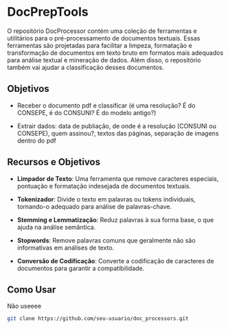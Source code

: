 # DocPrepTools

O repositório DocProcessor contém uma coleção de ferramentas e utilitários para o pré-processamento de documentos textuais. Essas ferramentas são projetadas para facilitar a limpeza, formatação e transformação de documentos em texto bruto em formatos mais adequados para análise textual e mineração de dados.
Além disso, o repositório também vai ajudar a classificação desses documentos. 

## Objetivos

- Receber o documento pdf e classificar
(é uma resolução? É do CONSEPE, é do CONSUNI? É do modelo antigo?)

- Extrair dados: 
data de publiação, de onde é a resolução (CONSUNI ou CONSEPE), quem assinou?, textos das páginas, separação de imagens dentro do pdf

## Recursos e Objetivos

- **Limpador de Texto**: Uma ferramenta que remove caracteres especiais, pontuação e formatação indesejada de documentos textuais.

- **Tokenizador**: Divide o texto em palavras ou tokens individuais, tornando-o adequado para análise de palavras-chave.

- **Stemming e Lemmatização**: Reduz palavras à sua forma base, o que ajuda na análise semântica.

- **Stopwords**: Remove palavras comuns que geralmente não são informativas em análises de texto.

- **Conversão de Codificação**: Converte a codificação de caracteres de documentos para garantir a compatibilidade.



## Como Usar
Não useeee

```bash
git clone https://github.com/seu-usuario/doc_processors.git
